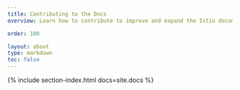 ```yaml
---
title: Contributing to the Docs
overview: Learn how to contribute to improve and expand the Istio documentation.

order: 100

layout: about
type: markdown
toc: false
---
```


{% include section-index.html docs=site.docs %}
